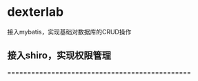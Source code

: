 
# dexterlab
接入mybatis，实现基础对数据库的CRUD操作
## 接入shiro，实现权限管理
==============================================

    
